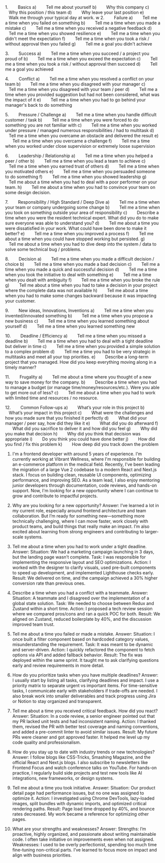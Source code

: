 1.        Basics
a)        Tell me about yourself
b)        Why this company
c)        Why this position / this team
d)        Why leave your last position
e)        Walk me through your typical day at work.
w
2.        Failure
a)        Tell me a time when you failed on something
b)        Tell me a time when you made a mistake
c)        Tell me a time when you received a negative feedback
d)        Tell me a time when you showed resilience
e)        Tell me a time when you didn't meet the expectation
f)        Tell me a time when you took a risk / without approval then you failed
g)        Tell me a goal you didn't achieve

3.        Success
a)        Tell me a time when you succeed / a project you proud of
b)        Tell me a time when you exceed the expectation
c)        Tell me a time when you took a risk / without approval then succeed
d)        Tell me a goal you achieved

4.        Conflict
a)        Tell me a time when you resolved a conflict on your team
b)        Tell me a time when you disagreed with your manager
c)        Tell me a time when you disagreed with your team / peer
d)        Tell me a time when you provided suggestion but had not been considered, what was the impact of it
e)        Tell me a time when you had to go behind your manager's back to do something

5.        Pressure / Challenge
a)        Tell me a time when you handle difficult customer / task
b)        Tell me a time when you were forced to do something you are not familiar with
c)        Tell me a time when you worked under pressure / managed numerous responsibilities / had to multitask
d)        Tell me a time when you overcame an obstacle and delivered the result
e)        Tell me a time when you overcame a challenge
f)        Tell me a time when you worked under close supervision or extremely loose supervision

6.        Leadership / Relationship
a)        Tell me a time when you helped a peer / other
b)        Tell me a time when you lead a team to achieve
c)        Tell me a time when you earned trust of others
d)        Tell me a time when you motivated others
e)        Tell me a time when you persuaded someone to do something
f)        Tell me a time when you showed leadership
g)        Tell me about a time when you had to deal with a poor performer on your team.
h)        Tell me about a time when you had to convince your team on some design decision.

7.        Responsibility / High Standard / Deep Dive
a)        Tell me a time when your team or company undergoing some change
b)        Tell me a time when you took on something outside your area of responsibility
c)        Describe a time when you were the resident technical expert. What did you do to make sure everyone was able to understand you?
d)        Tell me about a time you were dissatisfied in your work. What could have been done to make it better?
e)        Tell me a time when you improved a process
f)        Tell me about a time when you could have stopped working but persisted.
g)        Tell me about a time when you had to dive deep into the system / data to solve some technical bug / problems.

8.        Decision
a)        Tell me a time when you made a difficult decision / choice
b)        Tell me a time when you made a bad decision
c)        Tell me a time when you made a quick and successful decision
d)        Tell me a time when you took the initiative to deal with something
e)        Tell me a time when you dealt with ambiguity
f)        Tell me a time when you broke the rule
g)        Tell me about a time when you had to take a decision in your project where the complete data was not available
h)        Tell me about a time when you had to make some changes backward because it was impacting your customer.

9.        New ideas, Innovations, Inventions
a)        Tell me a time when you invented/innovated something
b)        Tell me a time when you propose a new business
c)        Tell me a time when you learned something about yourself
d)        Tell me a time when you learned something new

10.        Deadline / Efficiency
a)        Tell me a time when you missed a deadline
b)        Tell me a time when you had to deal with a tight deadline but deliver in time
c)        Tell me a time when you provided a simple solution to a complex problem
d)        Tell me a time you had to be very strategic in multitasks and meet all your top priorities.
e)        Describe a long-term project that you managed. How did you keep everything moving along in a timely manner?

11.        Frugality
a)        Tell me about a time where you thought of a new way to save money for the company.
b)        Describe a time when you had to manage a budget (or manage time/money/resources/etc.). Were you able to get more out of less?
c)        Tell me about a time when you had to work with limited time and resources / no resource.

12.        Common Follow-ups
a)        What’s your role in this project
b)        What’s your impact in this project
c)        What were the challenges and how you made sure that you finished it perfectly
d)        What did your manager / peer say, how did they like it
e)        What did you do afterward
f)        What did you sacrifice to deliver it and how did you feel
g)        Why did you make that decision
h)        Why did you think that decision was appropriate
i)        Do you think you could have done better
j)        How did you find / fix this problem
k)        How deep did you track down the problem

1. I'm a frontend developer with around 5 years of experience. I'm currently working at Vibrant Wellness, where I'm responsible for building an e-commerce platform in the medical field. Recently, I've been leading the migration of a large Vue 2 codebase to a modern React and Next.js stack. I focus on building clean, reusable UI components, optimizing performance, and improving SEO. As a team lead, I also enjoy mentoring junior developers through documentation, code reviews, and hands-on support. Now, I'm looking for a new opportunity where I can continue to grow and contribute to impactful projects.

2. Why are you looking for a new opportunity?
Answer:
I’ve learned a lot in my current role, especially around frontend architecture and team collaboration. But I’m ready for something new—something more technically challenging, where I can move faster, work closely with product teams, and build things that really make an impact. I’m also excited about learning from strong engineers and contributing to larger-scale systems.

3. Tell me about a time when you had to work under a tight deadline.
Answer:
Situation: We had a marketing campaign launching in 3 days, but the landing page wasn’t complete.
Task: I was responsible for implementing the responsive layout and SEO optimizations.
Action: I worked with the designer to clarify visuals, used pre-built components to speed up development, and implemented Lighthouse checks early.
Result: We delivered on time, and the campaign achieved a 30% higher conversion rate than previous ones.

4. Describe a time when you had a conflict with a teammate.
Answer:
Situation: A teammate and I disagreed over the implementation of a global state solution.
Task: We needed to choose between Redux and Zustand within a short time.
Action: I proposed a tech review session where we compared pros/cons and ran a quick POC for both.
Result: We aligned on Zustand, reduced boilerplate by 40%, and the discussion improved team trust.

5. Tell me about a time you failed or made a mistake.
Answer:
Situation: I once built a filter component based on hardcoded category values, misunderstanding the requirement.
Task: It was meant to be dynamic and server-driven.
Action: I quickly refactored the component to fetch options via API and added fallback behavior.
Result: The fix was deployed within the same sprint. It taught me to ask clarifying questions early and review requirements in more detail.

6. How do you prioritize tasks when you have multiple deadlines?
Answer:
I usually start by listing all tasks, clarifying deadlines and impact. I use a priority matrix to separate urgent vs important items. For time-sensitive tasks, I communicate early with stakeholders if trade-offs are needed. I also break work into smaller deliverables and track progress using Jira or Notion to stay organized and transparent.

7. Tell me about a time you received critical feedback. How did you react?
Answer:
Situation: In a code review, a senior engineer pointed out that my PR lacked unit tests and had inconsistent naming.
Action: I thanked them, revised the PR with better test coverage and naming conventions, and added a pre-commit linter to avoid similar issues.
Result: My future PRs were cleaner and got approved faster. It helped me level up my code quality and professionalism.

8. How do you stay up to date with industry trends or new technologies?
Answer:
I follow blogs like CSS-Tricks, Smashing Magazine, and the official React and Next.js blogs. I also subscribe to newsletters like Frontend Focus and watch conference talks on YouTube. For hands-on practice, I regularly build side projects and test new tools like AI integrations, new frameworks, or design systems.

9. Tell me about a time you took initiative.
Answer:
Situation: Our product detail page had performance issues, but no one was assigned to optimize it.
Action: I investigated using Chrome DevTools, lazy-loaded images, split bundles with dynamic imports, and optimized critical rendering paths.
Result: Page load time dropped by 40%, and bounce rates decreased. My work became a reference for optimizing other pages.

10. What are your strengths and weaknesses?
Answer:
Strengths: I’m proactive, highly organized, and passionate about writing maintainable code. I often take initiative on improvements even when not assigned.
Weaknesses: I used to be overly perfectionist, spending too much time fine-tuning non-critical parts. I’ve learned to focus more on impact and align with business priorities.

